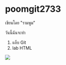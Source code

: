 # poomgit2733


เขียนโดย "รามพูม"

วันนี้ฉันจะทำ
1. แล็บ Git
2. lab HTML
   
![](https://s.isanook.com/ca/0/ud/277/1388373/tom.jpg
)
